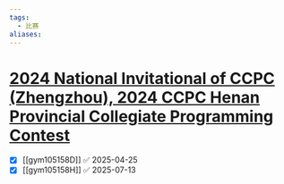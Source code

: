 ```yaml
---
tags:
  - 比赛
aliases:
---
```

# [2024 National Invitational of CCPC (Zhengzhou), 2024 CCPC Henan Provincial Collegiate Programming Contest](https://codeforces.com/gym/105158)

- [x] [[gym105158D]] ✅ 2025-04-25
- [x] [[gym105158H]] ✅ 2025-07-13
